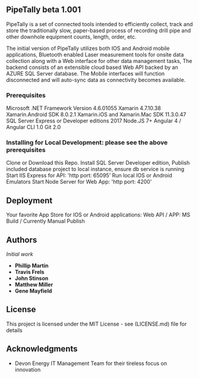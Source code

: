 ## PipeTally beta 1.001

PipeTally is a set of connected tools intended to efficiently collect, track and store the traditionally slow, paper-based process of recording drill pipe and other downhole equipment counts, length, order, etc. 

The initial version of PipeTally utilizes both IOS and Android mobile applications, Bluetooth enabled Laser measurement tools for onsite data collection along with a Web interface for other data management tasks,  The backend consists of an extensible cloud based Web API backed by an AZURE SQL Server database.  The Mobile interfaces will function disconnected and will auto-sync data as connectivity becomes available.   

### Prerequisites

Microsoft .NET Framework Version 4.6.01055
Xamarin   4.7.10.38
Xamarin.Android SDK   8.0.2.1 
Xamarin.iOS and Xamarin.Mac SDK   11.3.0.47
SQL Server Express or Developer editions 2017
Node.JS 7+ 
Angular 4 / Angular CLI 1.0
Git 2.0


### Installing for Local Development:  please see the above prerequisites
Clone or Download this Repo.
Install SQL Server Developer edition, Publish included database project to local instance, ensure db service is running
Start IIS Express for API: 'http port: 65095'
Run local IOS or Android Emulators
Start Node Server for Web App: 'http port: 4200'


## Deployment
Your favorite App Store for IOS or Android applications:
Web API / APP: MS Build / Currently Manual Publish


## Authors

*Initial work*
 * **Phillip Martin**
 * **Travis Frels**
 * **John Stinson**
 * **Matthew Miller**
 * **Gene Mayfield**


## License

This project is licensed under the MIT License - see (LICENSE.md) file for details

## Acknowledgments

* Devon Energy IT Management Team for their tireless focus on innovation
